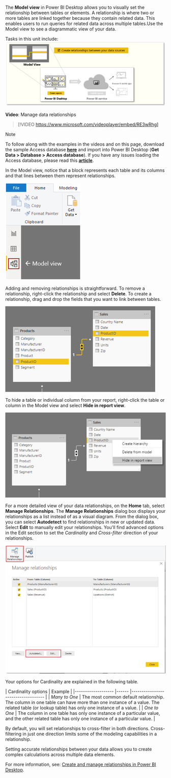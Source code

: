 The **Model view** in Power BI Desktop allows you to visually set the relationship between tables or elements. A relationship is where two or more tables are linked together because they contain related data. This enables users to run queries for related data across multiple tables.Use the Model view to see a diagrammatic view of your data.

Tasks in this unit include:
![Conceptual graphic of the tasks in this module.](../media/02-power-bi-desktop-overview.png)

**Video**: Manage data relationships
> [!VIDEO https://www.microsoft.com/videoplayer/embed/RE3wRhg]

> [!NOTE]
> To follow along with the examples in the videos and on this page, download the sample Access database <a href="https://go.microsoft.com/fwlink/?linkid=2120368" target="_blank">**here**</a> and import into Power BI Desktop (**Get Data > Database > Access database**). If you have any issues loading the Access database, please read this <a href="https://go.microsoft.com/fwlink/?linkid=2131277" target="_blank">**article**</a>.

In the Model view, notice that a block represents each table and its columns and that lines between them represent relationships.

![Screenshot of the Model view.](../media/02-power-bi-desktop-model-view.png)

Adding and removing relationships is straightforward. To remove a relationship, right-click the relationship and select **Delete**. To create a relationship, drag and drop the fields that you want to link between tables.

![Screenshot showing the graphical relationship between fields.](../media/02-power-bi-desktop-relationship.png)

To hide a table or individual column from your report, right-click the table or column in the Model view and select **Hide in report view**.

![Screenshot of the Hide in report view option.](../media/02-power-bi-desktop-hide-in-report-view.png)

For a more detailed view of your data relationships, on the **Home** tab, select **Manage Relationships**. The **Manage Relationships** dialog box displays your relationships as a list instead of as a visual diagram. From the dialog box, you can select **Autodetect** to find relationships in new or updated data. Select **Edit** to manually edit your relationships. You'll find advanced options in the Edit section to set the *Cardinality* and *Cross-filter* direction of your relationships.

![Screenshot of the Manage Relationships button and dialog.](../media/02-power-bi-desktop-manage-relationships.png)

Your options for Cardinality are explained in the following table.


| Cardinality options     |  Example                                 |
|-------------------    |------    |-----------------------------------    |
| *Many to One*     | The most common default relationship. The column in one table can have more than one instance of a value. The related table (or lookup table) has only one instance of a value.    |
| *One to One*     | The column in one table has only one instance of a particular value, and the other related table has only one instance of a particular value.     |

By default, you will set relationships to cross-filter in both directions. Cross-filtering in just one direction limits some of the modeling capabilities in a relationship.

Setting accurate relationships between your data allows you to create complex calculations across multiple data elements.

For more information, see: [Create and manage relationships in Power BI Desktop](https://docs.microsoft.com/power-bi/desktop-create-and-manage-relationships/?azure-portal=true).
